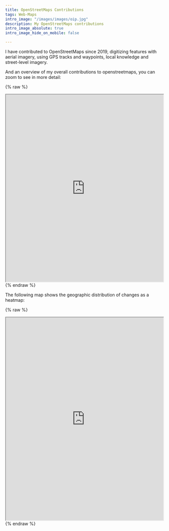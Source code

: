 ```yaml
---
title: OpenStreetMaps Contributions
tags: Web-Maps
intro_image: "/images/images/oip.jpg"
description: My OpenStreetMaps contributions
intro_image_absolute: true
intro_image_hide_on_mobile: false

---
```

I have contributed to OpenStreetMaps since 2019, digitizing features with aerial imagery, using GPS tracks and waypoints, local knowledge and street-level imagery. 

And an overview of my overall contributions to openstreetmaps, you can zoom to see in more detail:


{% raw %}
<iframe src="https://http://douglascl.xyz/assets/maps/contributions.html" width="100%" height="600px"></iframe>
{% endraw %} 

The following map shows the geographic distribution of changes as a heatmap:

{% raw %}
<iframe src="https://yosmhm.neis-one.org/?dfrcl" width="100%" height="650px"></iframe>
{% endraw %}

